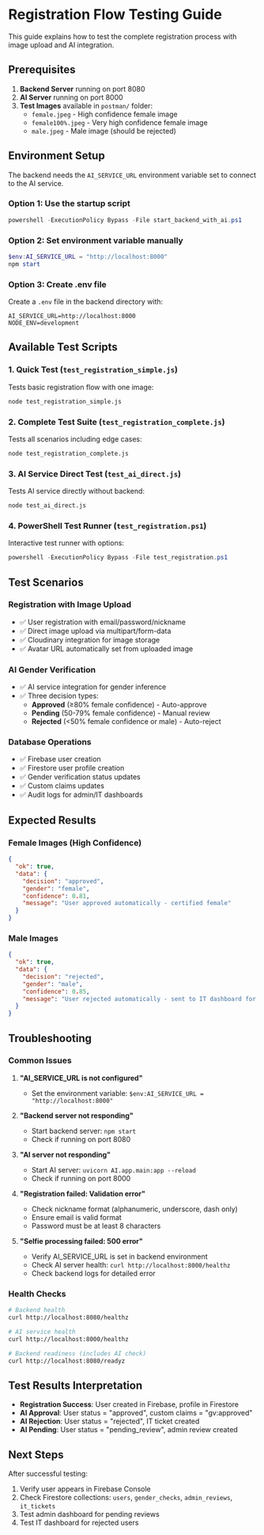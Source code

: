 # Registration Flow Testing Guide

This guide explains how to test the complete registration process with image upload and AI integration.

## Prerequisites

1. **Backend Server** running on port 8080
2. **AI Server** running on port 8000
3. **Test Images** available in `postman/` folder:
   - `female.jpeg` - High confidence female image
   - `female100%.jpeg` - Very high confidence female image  
   - `male.jpeg` - Male image (should be rejected)

## Environment Setup

The backend needs the `AI_SERVICE_URL` environment variable set to connect to the AI service.

### Option 1: Use the startup script
```powershell
powershell -ExecutionPolicy Bypass -File start_backend_with_ai.ps1
```

### Option 2: Set environment variable manually
```powershell
$env:AI_SERVICE_URL = "http://localhost:8000"
npm start
```

### Option 3: Create .env file
Create a `.env` file in the backend directory with:
```
AI_SERVICE_URL=http://localhost:8000
NODE_ENV=development
```

## Available Test Scripts

### 1. Quick Test (`test_registration_simple.js`)
Tests basic registration flow with one image:
```bash
node test_registration_simple.js
```

### 2. Complete Test Suite (`test_registration_complete.js`)
Tests all scenarios including edge cases:
```bash
node test_registration_complete.js
```

### 3. AI Service Direct Test (`test_ai_direct.js`)
Tests AI service directly without backend:
```bash
node test_ai_direct.js
```

### 4. PowerShell Test Runner (`test_registration.ps1`)
Interactive test runner with options:
```powershell
powershell -ExecutionPolicy Bypass -File test_registration.ps1
```

## Test Scenarios

### Registration with Image Upload
- ✅ User registration with email/password/nickname
- ✅ Direct image upload via multipart/form-data
- ✅ Cloudinary integration for image storage
- ✅ Avatar URL automatically set from uploaded image

### AI Gender Verification
- ✅ AI service integration for gender inference
- ✅ Three decision types:
  - **Approved** (≥80% female confidence) - Auto-approve
  - **Pending** (50-79% female confidence) - Manual review
  - **Rejected** (<50% female confidence or male) - Auto-reject

### Database Operations
- ✅ Firebase user creation
- ✅ Firestore user profile creation
- ✅ Gender verification status updates
- ✅ Custom claims updates
- ✅ Audit logs for admin/IT dashboards

## Expected Results

### Female Images (High Confidence)
```json
{
  "ok": true,
  "data": {
    "decision": "approved",
    "gender": "female",
    "confidence": 0.81,
    "message": "User approved automatically - certified female"
  }
}
```

### Male Images
```json
{
  "ok": true,
  "data": {
    "decision": "rejected",
    "gender": "male",
    "confidence": 0.85,
    "message": "User rejected automatically - sent to IT dashboard for IP banning"
  }
}
```

## Troubleshooting

### Common Issues

1. **"AI_SERVICE_URL is not configured"**
   - Set the environment variable: `$env:AI_SERVICE_URL = "http://localhost:8000"`

2. **"Backend server not responding"**
   - Start backend server: `npm start`
   - Check if running on port 8080

3. **"AI server not responding"**
   - Start AI server: `uvicorn AI.app.main:app --reload`
   - Check if running on port 8000

4. **"Registration failed: Validation error"**
   - Check nickname format (alphanumeric, underscore, dash only)
   - Ensure email is valid format
   - Password must be at least 8 characters

5. **"Selfie processing failed: 500 error"**
   - Verify AI_SERVICE_URL is set in backend environment
   - Check AI server health: `curl http://localhost:8000/healthz`
   - Check backend logs for detailed error

### Health Checks

```bash
# Backend health
curl http://localhost:8080/healthz

# AI service health  
curl http://localhost:8000/healthz

# Backend readiness (includes AI check)
curl http://localhost:8080/readyz
```

## Test Results Interpretation

- **Registration Success**: User created in Firebase, profile in Firestore
- **AI Approval**: User status = "approved", custom claims = "gv:approved"
- **AI Rejection**: User status = "rejected", IT ticket created
- **AI Pending**: User status = "pending_review", admin review created

## Next Steps

After successful testing:
1. Verify user appears in Firebase Console
2. Check Firestore collections: `users`, `gender_checks`, `admin_reviews`, `it_tickets`
3. Test admin dashboard for pending reviews
4. Test IT dashboard for rejected users


